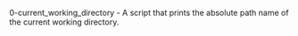 0-current_working_directory - A script that prints the absolute path name of the current working directory.
